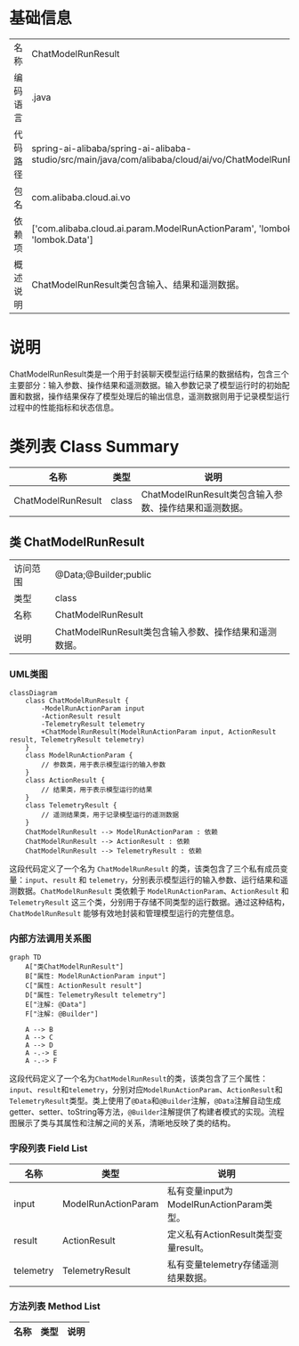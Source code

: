# 基础信息

|      |      |
|------|------|
| 名称 | ChatModelRunResult |
| 编码语言 | .java |
| 代码路径 | spring-ai-alibaba/spring-ai-alibaba-studio/src/main/java/com/alibaba/cloud/ai/vo/ChatModelRunResult.java |
| 包名 | com.alibaba.cloud.ai.vo |
| 依赖项 | ['com.alibaba.cloud.ai.param.ModelRunActionParam', 'lombok.Builder', 'lombok.Data'] |
| 概述说明 | ChatModelRunResult类包含输入、结果和遥测数据。 |

# 说明

ChatModelRunResult类是一个用于封装聊天模型运行结果的数据结构，包含三个主要部分：输入参数、操作结果和遥测数据。输入参数记录了模型运行时的初始配置和数据，操作结果保存了模型处理后的输出信息，遥测数据则用于记录模型运行过程中的性能指标和状态信息。

# 类列表 Class Summary

| 名称   | 类型  | 说明 |
|-------|------|-------------|
| ChatModelRunResult | class | ChatModelRunResult类包含输入参数、操作结果和遥测数据。 |



## 类 ChatModelRunResult

|      |      |
|------|------|
| 访问范围 | @Data;@Builder;public |
| 类型 | class |
| 名称 | ChatModelRunResult |
| 说明 | ChatModelRunResult类包含输入参数、操作结果和遥测数据。 |


### UML类图

```mermaid
classDiagram
    class ChatModelRunResult {
        -ModelRunActionParam input
        -ActionResult result
        -TelemetryResult telemetry
        +ChatModelRunResult(ModelRunActionParam input, ActionResult result, TelemetryResult telemetry)
    }
    class ModelRunActionParam {
        // 参数类，用于表示模型运行的输入参数
    }
    class ActionResult {
        // 结果类，用于表示模型运行的结果
    }
    class TelemetryResult {
        // 遥测结果类，用于记录模型运行的遥测数据
    }
    ChatModelRunResult --> ModelRunActionParam : 依赖
    ChatModelRunResult --> ActionResult : 依赖
    ChatModelRunResult --> TelemetryResult : 依赖
```

这段代码定义了一个名为 `ChatModelRunResult` 的类，该类包含了三个私有成员变量：`input`、`result` 和 `telemetry`，分别表示模型运行的输入参数、运行结果和遥测数据。`ChatModelRunResult` 类依赖于 `ModelRunActionParam`、`ActionResult` 和 `TelemetryResult` 这三个类，分别用于存储不同类型的运行数据。通过这种结构，`ChatModelRunResult` 能够有效地封装和管理模型运行的完整信息。


### 内部方法调用关系图

```mermaid
graph TD
    A["类ChatModelRunResult"]
    B["属性: ModelRunActionParam input"]
    C["属性: ActionResult result"]
    D["属性: TelemetryResult telemetry"]
    E["注解: @Data"]
    F["注解: @Builder"]

    A --> B
    A --> C
    A --> D
    A -.-> E
    A -.-> F
```

这段代码定义了一个名为`ChatModelRunResult`的类，该类包含了三个属性：`input`、`result`和`telemetry`，分别对应`ModelRunActionParam`、`ActionResult`和`TelemetryResult`类型。类上使用了`@Data`和`@Builder`注解，`@Data`注解自动生成getter、setter、toString等方法，`@Builder`注解提供了构建者模式的实现。流程图展示了类与其属性和注解之间的关系，清晰地反映了类的结构。

### 字段列表 Field List

| 名称  | 类型  | 说明 |
|-------|-------|------|
| input | ModelRunActionParam | 私有变量input为ModelRunActionParam类型。 |
| result | ActionResult | 定义私有ActionResult类型变量result。 |
| telemetry | TelemetryResult | 私有变量telemetry存储遥测结果数据。 |

### 方法列表 Method List

| 名称  | 类型  | 说明 |
|-------|-------|------|




